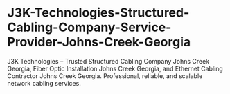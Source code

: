 # J3K-Technologies-Structured-Cabling-Company-Service-Provider-Johns-Creek-Georgia
J3K Technologies – Trusted Structured Cabling Company Johns Creek Georgia, Fiber Optic Installation Johns Creek Georgia, and Ethernet Cabling Contractor Johns Creek Georgia. Professional, reliable, and scalable network cabling services.

